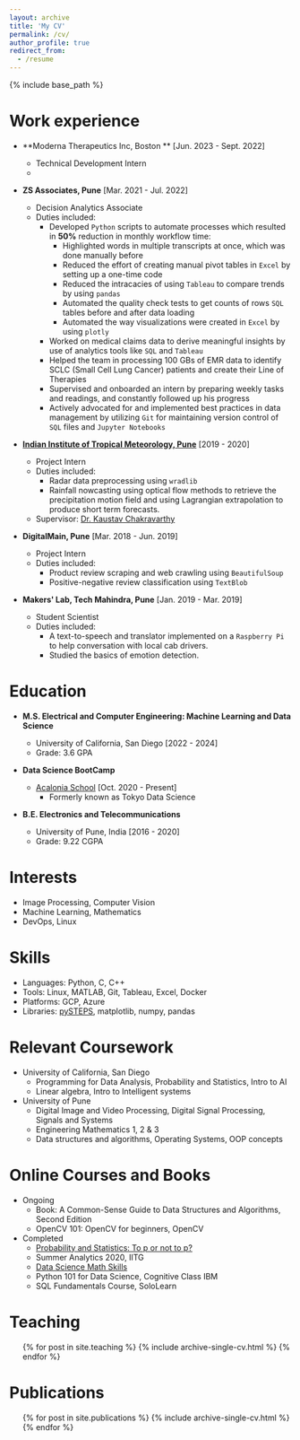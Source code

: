 ```yaml
---
layout: archive
title: 'My CV'
permalink: /cv/
author_profile: true
redirect_from:
  - /resume
---
```


{% include base_path %}

Work experience
======
* **Moderna Therapeutics Inc, Boston  ** [Jun. 2023 - Sept. 2022]
  * Technical Development Intern
  * 

* **ZS Associates, Pune** [Mar. 2021 - Jul. 2022]
  * Decision Analytics Associate
  * Duties included:  
    * Developed `Python` scripts to automate processes which resulted in **50\%** reduction in monthly workflow time:
      * Highlighted words in multiple transcripts at once, which was done manually before
      * Reduced the effort of creating manual pivot tables in `Excel` by setting up a one-time code
      * Reduced the intracacies of using `Tableau` to compare trends by using `pandas`
      * Automated the quality check tests to get counts of rows `SQL` tables before and after data loading
      * Automated the way visualizations were created in `Excel` by using `plotly`
    * Worked on medical claims data to derive meaningful insights by use of analytics tools like `SQL` and `Tableau`
    * Helped the team in processing 100 GBs of EMR data to identify SCLC (Small Cell Lung Cancer) patients and create their Line of Therapies
    * Supervised and onboarded an intern by preparing weekly tasks and readings, and constantly followed up his progress
    * Actively advocated for and implemented best practices in data management by utilizing `Git` for maintaining version control of `SQL` files and `Jupyter Notebooks`

* **[Indian Institute of Tropical Meteorology, Pune](https://www.tropmet.res.in/)** [2019 - 2020]
  * Project Intern
  * Duties included:  
    * Radar data preprocessing using `wradlib`  
    * Rainfall nowcasting using optical flow methods to retrieve the precipitation motion field and using Lagrangian extrapolation to produce short term forecasts. 
  * Supervisor: [Dr. Kaustav Chakravarthy](https://www.tropmet.res.in/105-Kaustav%20%20Chakravarty-scientist_detail)

* **DigitalMain, Pune** [Mar. 2018 - Jun. 2019]
  * Project Intern
  * Duties included:  
    * Product review scraping and web crawling using `BeautifulSoup`  
    * Positive-negative review classification using `TextBlob`  

* **Makers' Lab, Tech Mahindra, Pune** [Jan. 2019 - Mar. 2019]
  * Student Scientist
  * Duties included:  
    * A text-to-speech and translator implemented on a `Raspberry Pi` to help conversation with local cab drivers.  
    * Studied the basics of emotion detection. 

Education
======
* **M.S. Electrical and Computer Engineering: Machine Learning and Data Science**
  * University of California, San Diego [2022 - 2024]
  * Grade: 3.6 GPA

* **Data Science BootCamp**
  * [Acalonia School](https://acalonia.com/acalonia-school) [Oct. 2020 - Present]
    * Formerly known as Tokyo Data Science

* **B.E. Electronics and Telecommunications**
  * University of Pune, India [2016 - 2020]
  * Grade: 9.22 CGPA
 

Interests
======
* Image Processing, Computer Vision
* Machine Learning, Mathematics
* DevOps, Linux
 
Skills
======
* Languages: Python, C, C++
* Tools: Linux, MATLAB, Git, Tableau, Excel, Docker
* Platforms: GCP, Azure
* Libraries: [pySTEPS](https://pysteps.github.io/), matplotlib, numpy, pandas

Relevant Coursework
======
* University of California, San Diego 
  * Programming for Data Analysis, Probability and Statistics, Intro to AI
  * Linear algebra, Intro to Intelligent systems
* University of Pune 
  * Digital Image and Video Processing, Digital Signal Processing, Signals and Systems
  * Engineering Mathematics 1, 2 & 3
  * Data structures and algorithms, Operating Systems, OOP concepts  

Online Courses and Books
======
* Ongoing  
  * Book: A Common-Sense Guide to Data Structures and Algorithms, Second Edition
  * OpenCV 101: OpenCV for beginners, OpenCV
* Completed  
  * [Probability and Statistics: To p or not to p?](https://coursera.org/share/b142bc96a881ad044c98d7b130a9d456)
  * Summer Analytics 2020, IITG
  * [Data Science Math Skills](https://coursera.org/share/ed4958a99b87d32edc26a9009c01744c)
  * Python 101 for Data Science, Cognitive Class IBM
  * SQL Fundamentals Course, SoloLearn
  
Teaching
======
  <ul>{% for post in site.teaching %}
    {% include archive-single-cv.html %}
  {% endfor %}</ul>

Publications
======
  <ul>{% for post in site.publications %}
    {% include archive-single-cv.html %}
  {% endfor %}</ul>

<!---//  
Talks
======
  <ul>{% for post in site.talks %}
    {% include archive-single-talk-cv.html %}
  {% endfor %}</ul> 

//  
Service and leadership
======
* Currently signed in to 43 different slack teams -->
